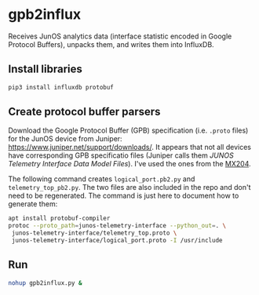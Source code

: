 # gpb2influx

Receives JunOS analytics data (interface statistic encoded in Google Protocol Buffers), unpacks them, and writes them into InfluxDB.

## Install libraries

```bash
pip3 install influxdb protobuf
```

## Create protocol buffer parsers

Download the Google Protocol Buffer (GPB) specification (i.e. `.proto` files) for the JunOS device from Juniper: https://www.juniper.net/support/downloads/. It appears that not all devices have corresponding GPB specificatio files (Juniper calls them *JUNOS Telemetry Interface Data Model Files*). I've used the ones from the [MX204](https://www.juniper.net/support/downloads/?p=mx204).

The following command creates `logical_port.pb2.py` and `telemetry_top_pb2.py`. The two files are also included in the repo and don't need to be regenerated. The command is just here to document how to generate them:

```bash
apt install protobuf-compiler
protoc --proto_path=junos-telemetry-interface --python_out=. \
 junos-telemetry-interface/telemetry_top.proto \
 junos-telemetry-interface/logical_port.proto -I /usr/include
```

## Run

```bash
nohup gpb2influx.py &
```
